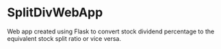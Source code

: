 # SplitDivWebApp
Web app created using Flask to convert stock dividend percentage to the equivalent stock split ratio or vice versa.

